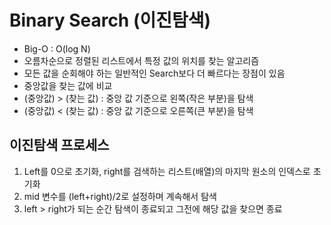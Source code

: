 # Binary Search (이진탐색)
- Big-O : O(log N)
- 오름차순으로 정렬된 리스트에서 특정 값의 위치를 찾는 알고리즘
- 모든 값을 순회해야 하는 일반적인 Search보다 더 빠르다는 장점이 있음
- 중앙값을 찾는 값에 비교
 - (중앙값) > (찾는 값) : 중앙 값 기준으로 왼쪽(작은 부분)을 탐색
 - (중앙값) < (찾는 값) : 중앙 값 기준으로 오른쪽(큰 부분)을 탐색   

## 이진탐색 프로세스
1. Left를 0으로 초기화, right를 검색하는 리스트(배열)의 마지막 원소의 인덱스로 초기화
2. mid 변수를 (left+right)/2로 설정하며 계속해서 탐색
3. left > right가 되는 순간 탐색이 종료되고 그전에 해당 값을 찾으면 종료
